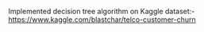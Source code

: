 Implemented decision tree algorithm on Kaggle dataset:-https://www.kaggle.com/blastchar/telco-customer-churn
